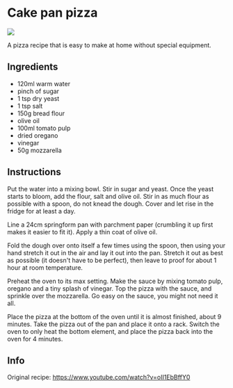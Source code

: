 # Cake pan pizza

![](https://i3.ytimg.com/vi/oII1EbBffY0/hqdefault.jpg)

A pizza recipe that is easy to make at home without special equipment.

## Ingredients
- 120ml warm water
- pinch of sugar
- 1 tsp dry yeast
- 1 tsp salt
- 150g bread flour
- olive oil
- 100ml tomato pulp
- dried oregano
- vinegar
- 50g mozzarella

## Instructions
Put the water into a mixing bowl. 
Stir in sugar and yeast. 
Once the yeast starts to bloom, add the flour, salt and olive oil. 
Stir in as much flour as possible with a spoon, do not knead the dough. 
Cover and let rise in the fridge for at least a day.

Line a 24cm springform pan with parchment paper (crumbling it up first makes it easier to fit it). 
Apply a thin coat of olive oil.

Fold the dough over onto itself a few times using the spoon, then using your hand stretch it out in the air and lay it out into the pan. 
Stretch it out as best as possible (it doesn't have to be perfect), then leave to proof for about 1 hour at room temperature.

Preheat the oven to its max setting.
Make the sauce by mixing tomato pulp, oregano and a tiny splash of vinegar. 
Top the pizza with the sauce, and sprinkle over the mozzarella.
Go easy on the sauce, you might not need it all.

Place the pizza at the bottom of the oven until it is almost finished, about 9 minutes. 
Take the pizza out of the pan and place it onto a rack. 
Switch the oven to only heat the bottom element, and place the pizza back into the oven for 4 minutes.

## Info
Original recipe: https://www.youtube.com/watch?v=oII1EbBffY0